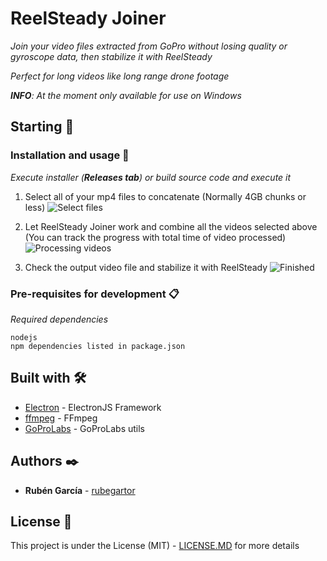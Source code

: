 # ReelSteady Joiner

_Join your video files extracted from GoPro without losing quality or gyroscope data, then stabilize it with ReelSteady_

_Perfect for long videos like long range drone footage_ 

_**INFO**: At the moment only available for use on Windows_

## Starting 🚀

### Installation and usage 🔧

_Execute installer (**Releases tab**) or build source code and execute it_

1. Select all of your mp4 files to concatenate (Normally 4GB chunks or less)
![Select files](https://i.imgur.com/OjaB1mQ.png)
   

2. Let ReelSteady Joiner work and combine all the videos selected above
   (You can track the progress with total time of video processed)
![Processing videos](https://i.imgur.com/ZF8pPgo.png)
   

3. Check the output video file and stabilize it with ReelSteady
![Finished](https://i.imgur.com/VL3uh87.png)

### Pre-requisites for development 📋

_Required dependencies_

```
nodejs
npm dependencies listed in package.json
```

## Built with 🛠️

* [Electron](https://www.electronjs.org/) - ElectronJS Framework
* [ffmpeg](http://ffmpeg.org/) - FFmpeg
* [GoProLabs](https://gopro.github.io/labs/) - GoProLabs utils

## Authors ✒️

* **Rubén García** - [rubegartor](https://github.com/rubegartor)

## License 📄

This project is under the License (MIT) - [LICENSE.MD](LICENSE.MD) for more details
